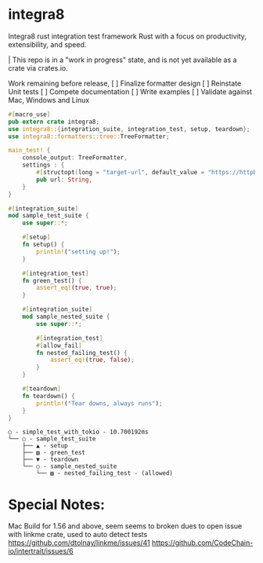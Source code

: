 # integra8
Integra8 rust integration test framework Rust with a focus on productivity, extensibility, and speed.

| This repo is in a "work in progress" state, and is not yet available as a crate via crates.io.

Work remaining before release,
[ ] Finalize formatter design
[ ] Reinstate Unit tests
[ ] Compete documentation
[ ] Write examples
[ ] Validate against Mac, Windows and Linux

```rust
#[macro_use]
pub extern crate integra8;
use integra8::{integration_suite, integration_test, setup, teardown};
use integra8::formatters::tree::TreeFormatter;

main_test! {
    console_output: TreeFormatter,
    settings : {
        #[structopt(long = "target-url", default_value = "https://httpbin.org/ip")]
        pub url: String,
    }
}

#[integration_suite]
mod sample_test_suite {
    use super::*;

    #[setup]
    fn setup() {
        println!("setting up!");
    }

    #[integration_test]
    fn green_test() {
        assert_eq!(true, true);
    }

    #[integration_suite]
    mod sample_nested_suite {
        use super::*;

        #[integration_test]
        #[allow_fail]
        fn nested_failing_test() {
            assert_eq!(true, false);
        }
    }

    #[teardown]
    fn teardown() {
        println!("Tear downs, always runs");
    }
}

```

```
○ - simple_test_with_tokio - 10.700192ms 
└── ○ - sample_test_suite
    ├── ▲ - setup
    ├── ▧ - green_test
    ├── ▼ - teardown
    └── ○ - sample_nested_suite
        └── ▧ - nested_failing_test - (allowed)
```


# Special Notes:
Mac Build for 1.56 and above, seem seems to broken dues to open issue with linkme crate, used to auto detect tests
https://github.com/dtolnay/linkme/issues/41
https://github.com/CodeChain-io/intertrait/issues/6
